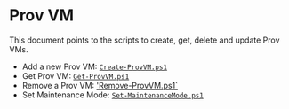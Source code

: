 # Prov VM

This document points to the scripts to create, get, delete and update Prov VMs.

- Add a new Prov VM: [`Create-ProvVM.ps1`](./Create%20ProvVM/)
- Get Prov VM: [`Get-ProvVM.ps1`](./Get%20ProvVM/)
- Remove a Prov VM: ['Remove-ProvVM.ps1`](./Remove%20ProvVM/)
- Set Maintenance Mode: [`Set-MaintenanceMode.ps1`](./Set%20Maintenance%20Mode/)
